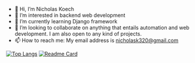 - 👋 Hi, I’m Nicholas Koech
- 👀 I’m interested in backend web development
- 🌱 I’m currently learning Django framework
- 💞️ I’m looking to collaborate on anything that entails automation and web development. I am also open to any kind of projects.
- 📫 How to reach me: My email address is nicholask320@gmail.com

<!---
NKoech123/NKoech123 is a ✨ special ✨ repository because its `README.md` (this file) appears on your GitHub profile.
You can click the Preview link to take a look at your changes.
--->
[![Top Langs](https://github-readme-stats.vercel.app/api/top-langs/?username=Nkoech123)](https://github.com/anuraghazra/github-readme-stats)
[![Readme Card](https://github-readme-stats.vercel.app/api/pin/?username=anuraghazra&repo=github-readme-stats)](https://github.com/anuraghazra/github-readme-stats)
